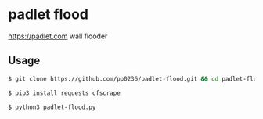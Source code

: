 # padlet flood
https://padlet.com wall flooder

## Usage
```sh
$ git clone https://github.com/pp0236/padlet-flood.git && cd padlet-flood
```  
```sh
$ pip3 install requests cfscrape
```
```sh
$ python3 padlet-flood.py
```
